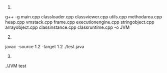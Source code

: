1.
g++ -g main.cpp classloader.cpp classviewer.cpp utils.cpp methodarea.cpp heap.cpp vmstack.cpp frame.cpp executionengine.cpp stringobject.cpp arrayobject.cpp classinstance.cpp classruntime.cpp -o JVM

2.
javac -source 1.2 -target 1.2 ./test.java

3.
./JVM test
